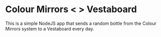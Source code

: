 # Colour Mirrors < > Vestaboard

This is a simple NodeJS app that sends a random bottle from the Colour Mirrors system to a Vestaboard every day.